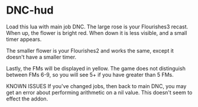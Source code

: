 # DNC-hud

Load this lua with main job DNC. The large rose is your Flourishes3 recast. When up, the flower is bright red. 
When down it is less visible, and a small timer appears.

The smaller flower is your Flourishes2 and works the same, except it doesn't have a smaller timer.

Lastly, the FMs will be displayed in yellow. The game does not distinguish between FMs 6-9, so you will see 5+ if you have
greater than 5 FMs.


KNOWN ISSUES
If you've changed jobs, then back to main DNC, you may get an error about performing arithmetic on a nil value. 
This doesn't seem to effect the addon.
